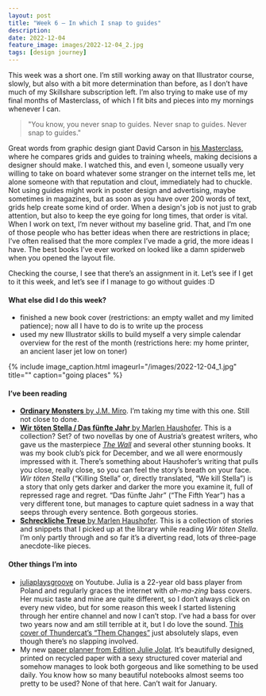 ```yaml
---
layout: post
title: "Week 6 – In which I snap to guides"
description:
date: 2022-12-04
feature_image: images/2022-12-04_2.jpg
tags: [design journey]
---
```


This week was a short one. I’m still working away on that Illustrator course, slowly, but also with a bit more determination than before, as I don’t have much of my Skillshare subscription left. I’m also trying to make use of my final months of Masterclass, of which I fit bits and pieces into my mornings whenever I can.

<!--more-->

>"You know, you never snap to guides. Never snap to guides. Never snap to guides."

Great words from graphic design giant David Carson in [his Masterclass](https://youtu.be/pJgvgD-vjIc), where he compares grids and guides to training wheels, making decisions a designer should make. I watched this, and even I, someone usually very willing to take on board whatever some stranger on the internet tells me, let alone someone with that reputation and clout, immediately had to chuckle. Not using guides might work in poster design and advertising, maybe sometimes in magazines, but as soon as you have over 200 words of text, grids help create some kind of order. When a design's job is not just to grab attention, but also to keep the eye going for long times, that order is vital. When I work on text, I’m never without my baseline grid. That, and I’m one of those people who has better ideas when there are restrictions in place; I’ve often realised that the more complex I’ve made a grid, the more ideas I have. The best books I’ve ever worked on looked like a damn spiderweb when you opened the layout file.

Checking the course, I see that there’s an assignment in it. Let’s see if I get to it this week, and let’s see if I manage to go without guides :D

#### What else did I do this week?
+ finished a new book cover (restrictions: an empty wallet and my limited patience); now all I have to do is to write up the process
+ used my new Illustrator skills to build myself a very simple calendar overview for the rest of the month (restrictions here: my home printer, an ancient laser jet low on toner)

{% include image_caption.html imageurl="/images/2022-12-04_1.jpg" title="" caption="going places" %}

#### I’ve been reading
+ [**Ordinary Monsters** by J.M. Miro](https://www.bloomsbury.com/uk/ordinary-monsters-9781526650054/). I’m taking my time with this one. Still not close to done.
+ [**Wir töten Stella / Das fünfte Jahr** by Marlen Haushofer](https://www.ullstein.de/werke/wir-toeten-stella-das-fuenfte-jahr/taschenbuch/9783548291390). This is a collection? Set? of two novellas by one of Austria’s greatest writers, who gave us the masterpiece [*The Wall*](https://en.wikipedia.org/wiki/The_Wall_(novel)) and several other stunning books. It was my book club’s pick for December, and we all were enormously impressed with it. There’s something about Haushofer’s writing that pulls you close, really close, so you can feel the story’s breath on your face. *Wir töten Stella* (“Killing Stella” or, directly translated, “We kill Stella”) is a story that only gets darker and darker the more you examine it, full of repressed rage and regret. “Das fünfte Jahr” (“The Fifth Year”) has a very different tone, but manages to capture quiet sadness in a way that seeps through every sentence. Both gorgeous stories.
+ [**Schreckliche Treue** by Marlen Haushofer](https://www.ullstein.de/werke/schreckliche-treue/taschenbuch/9783548066622). This is a collection of stories and snippets that I picked up at the library while reading *Wir töten Stella*. I’m only partly through and so far it’s a diverting read, lots of three-page anecdote-like pieces.

#### Other things I’m into
+ [juliaplaysgroove](https://www.youtube.com/@juliaplaysgroove/featured) on Youtube. Julia is a 22-year old bass player from Poland and regularly graces the internet with *ah-ma-zing* bass covers. Her music taste and mine are quite different, so I don’t always click on every new video, but for some reason this week I started listening through her entire channel and now I can’t stop. I’ve had a bass for over two years now and am still terrible at it, but I do love the sound. [This cover of Thundercat’s “Them Changes”](https://youtu.be/FLzulgOADhY) just absolutely slaps, even though there’s no slapping involved.
+ My new [paper planner from Edition Julie Jolat](https://editionjuliejoliat.com/collections/frontpage). It’s beautifully designed, printed on recycled paper with a sexy structured cover material and somehow manages to look both gorgeous and like something to be used daily. You know how so many beautiful notebooks almost seems too pretty to be used? None of that here. Can’t wait for January.
